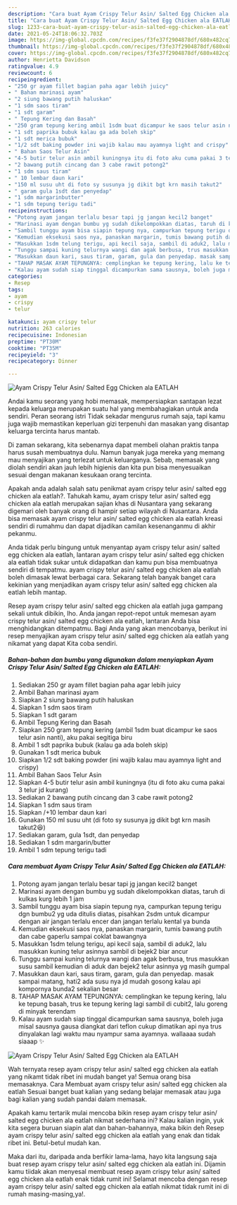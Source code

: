 ```yaml
---
description: "Cara buat Ayam Crispy Telur Asin/ Salted Egg Chicken ala EATLAH yang enak dan Mudah Dibuat"
title: "Cara buat Ayam Crispy Telur Asin/ Salted Egg Chicken ala EATLAH yang enak dan Mudah Dibuat"
slug: 1233-cara-buat-ayam-crispy-telur-asin-salted-egg-chicken-ala-eatlah-yang-enak-dan-mudah-dibuat
date: 2021-05-24T18:06:32.703Z
image: https://img-global.cpcdn.com/recipes/f3fe37f2904878df/680x482cq70/ayam-crispy-telur-asin-salted-egg-chicken-ala-eatlah-foto-resep-utama.jpg
thumbnail: https://img-global.cpcdn.com/recipes/f3fe37f2904878df/680x482cq70/ayam-crispy-telur-asin-salted-egg-chicken-ala-eatlah-foto-resep-utama.jpg
cover: https://img-global.cpcdn.com/recipes/f3fe37f2904878df/680x482cq70/ayam-crispy-telur-asin-salted-egg-chicken-ala-eatlah-foto-resep-utama.jpg
author: Henrietta Davidson
ratingvalue: 4.9
reviewcount: 6
recipeingredient:
- "250 gr ayam fillet bagian paha agar lebih juicy"
- " Bahan marinasi ayam"
- "2 siung bawang putih haluskan"
- "1 sdm saos tiram"
- "1 sdt garam"
- " Tepung Kering dan Basah"
- "250 gram tepung kering ambil 1sdm buat dicampur ke saos telur asin nanti aku pakai segitiga biru"
- "1 sdt paprika bubuk kalau ga ada boleh skip"
- "1 sdt merica bubuk"
- "1/2 sdt baking powder ini wajib kalau mau ayamnya light and crispy"
- " Bahan Saos Telur Asin"
- "4-5 butir telur asin ambil kuningnya itu di foto aku cuma pakai 3 telur jd kurang"
- "2 bawang putih cincang dan 3 cabe rawit potong2"
- "1 sdm saus tiram"
- " 10 lembar daun kari"
- "150 ml susu uht di foto sy susunya jg dikit bgt krn masih takut2"
- " garam gula 1sdt dan penyedap"
- "1 sdm margarinbutter"
- "1 sdm tepung terigu tadi"
recipeinstructions:
- "Potong ayam jangan terlalu besar tapi jg jangan kecil2 banget"
- "Marinasi ayam dengan bumbu yg sudah dikelompokkan diatas, taruh di kulkas kurg lebih 1 jam"
- "Sambil tunggu ayam bisa siapin tepung nya, campurkan tepung terigu dgn bumbu2 yg uda ditulis diatas, pisahkan 2sdm untuk dicampur dengan air jangan terlalu encer dan jangan terlalu kental ya bunda"
- "Kemudian eksekusi saos nya, panaskan margarin, tumis bawang putih dan cabe gaperlu sampai coklat bawangnya"
- "Masukkan 1sdm telung terigu, api kecil saja, sambil di aduk2, lalu masukkan kuning telur asinnya sambil di bejek2 biar ancur"
- "Tunggu sampai kuning telurnya wangi dan agak berbusa, trus masukkan susu sambil kemudian di aduk dan bejek2 telur asinnya yg masih gumpal"
- "Masukkan daun kari, saus tiram, garam, gula dan penyedap. masak sampai matang, hati2 ada susu nya jd mudah gosong kalau api kompornya bunda2 sekalian besar"
- "TAHAP MASAK AYAM TEPUNGNYA: cemplingkan ke tepung kering, lalu ke tepung basah, trus ke tepung kering lagi sambil di cubit2, lalu goreng di minyak terendam"
- "Kalau ayam sudah siap tinggal dicampurkan sama sausnya, boleh juga misal sausnya gausa diangkat dari teflon cukup dimatikan api nya trus dinyalakan lagi waktu mau nyampur sama ayamnya. wallaaaa sudah siaaap ✨"
categories:
- Resep
tags:
- ayam
- crispy
- telur

katakunci: ayam crispy telur 
nutrition: 263 calories
recipecuisine: Indonesian
preptime: "PT30M"
cooktime: "PT35M"
recipeyield: "3"
recipecategory: Dinner

---
```



![Ayam Crispy Telur Asin/ Salted Egg Chicken ala EATLAH](https://img-global.cpcdn.com/recipes/f3fe37f2904878df/680x482cq70/ayam-crispy-telur-asin-salted-egg-chicken-ala-eatlah-foto-resep-utama.jpg)

Andai kamu seorang yang hobi memasak, mempersiapkan santapan lezat kepada keluarga merupakan suatu hal yang membahagiakan untuk anda sendiri. Peran seorang istri Tidak sekadar mengurus rumah saja, tapi kamu juga wajib memastikan keperluan gizi terpenuhi dan masakan yang disantap keluarga tercinta harus mantab.

Di zaman  sekarang, kita sebenarnya dapat membeli olahan praktis tanpa harus susah membuatnya dulu. Namun banyak juga mereka yang memang mau menyajikan yang terlezat untuk keluarganya. Sebab, memasak yang diolah sendiri akan jauh lebih higienis dan kita pun bisa menyesuaikan sesuai dengan makanan kesukaan orang tercinta. 



Apakah anda adalah salah satu penikmat ayam crispy telur asin/ salted egg chicken ala eatlah?. Tahukah kamu, ayam crispy telur asin/ salted egg chicken ala eatlah merupakan sajian khas di Nusantara yang sekarang digemari oleh banyak orang di hampir setiap wilayah di Nusantara. Anda bisa memasak ayam crispy telur asin/ salted egg chicken ala eatlah kreasi sendiri di rumahmu dan dapat dijadikan camilan kesenanganmu di akhir pekanmu.

Anda tidak perlu bingung untuk menyantap ayam crispy telur asin/ salted egg chicken ala eatlah, lantaran ayam crispy telur asin/ salted egg chicken ala eatlah tidak sukar untuk didapatkan dan kamu pun bisa membuatnya sendiri di tempatmu. ayam crispy telur asin/ salted egg chicken ala eatlah boleh dimasak lewat berbagai cara. Sekarang telah banyak banget cara kekinian yang menjadikan ayam crispy telur asin/ salted egg chicken ala eatlah lebih mantap.

Resep ayam crispy telur asin/ salted egg chicken ala eatlah juga gampang sekali untuk dibikin, lho. Anda jangan repot-repot untuk memesan ayam crispy telur asin/ salted egg chicken ala eatlah, lantaran Anda bisa menghidangkan ditempatmu. Bagi Anda yang akan mencobanya, berikut ini resep menyajikan ayam crispy telur asin/ salted egg chicken ala eatlah yang nikamat yang dapat Kita coba sendiri.

<!--inarticleads1-->

##### Bahan-bahan dan bumbu yang digunakan dalam menyiapkan Ayam Crispy Telur Asin/ Salted Egg Chicken ala EATLAH:

1. Sediakan 250 gr ayam fillet bagian paha agar lebih juicy
1. Ambil  Bahan marinasi ayam
1. Siapkan 2 siung bawang putih haluskan
1. Siapkan 1 sdm saos tiram
1. Siapkan 1 sdt garam
1. Ambil  Tepung Kering dan Basah
1. Siapkan 250 gram tepung kering (ambil 1sdm buat dicampur ke saos telur asin nanti), aku pakai segitiga biru
1. Ambil 1 sdt paprika bubuk (kalau ga ada boleh skip)
1. Gunakan 1 sdt merica bubuk
1. Siapkan 1/2 sdt baking powder (ini wajib kalau mau ayamnya light and crispy)
1. Ambil  Bahan Saos Telur Asin
1. Siapkan 4-5 butir telur asin ambil kuningnya (itu di foto aku cuma pakai 3 telur jd kurang)
1. Sediakan 2 bawang putih cincang dan 3 cabe rawit potong2
1. Siapkan 1 sdm saus tiram
1. Siapkan  /+10 lembar daun kari
1. Gunakan 150 ml susu uht (di foto sy susunya jg dikit bgt krn masih takut2😆)
1. Sediakan  garam, gula 1sdt, dan penyedap
1. Sediakan 1 sdm margarin/butter
1. Ambil 1 sdm tepung terigu tadi




<!--inarticleads2-->

##### Cara membuat Ayam Crispy Telur Asin/ Salted Egg Chicken ala EATLAH:

1. Potong ayam jangan terlalu besar tapi jg jangan kecil2 banget
1. Marinasi ayam dengan bumbu yg sudah dikelompokkan diatas, taruh di kulkas kurg lebih 1 jam
1. Sambil tunggu ayam bisa siapin tepung nya, campurkan tepung terigu dgn bumbu2 yg uda ditulis diatas, pisahkan 2sdm untuk dicampur dengan air jangan terlalu encer dan jangan terlalu kental ya bunda
1. Kemudian eksekusi saos nya, panaskan margarin, tumis bawang putih dan cabe gaperlu sampai coklat bawangnya
1. Masukkan 1sdm telung terigu, api kecil saja, sambil di aduk2, lalu masukkan kuning telur asinnya sambil di bejek2 biar ancur
1. Tunggu sampai kuning telurnya wangi dan agak berbusa, trus masukkan susu sambil kemudian di aduk dan bejek2 telur asinnya yg masih gumpal
1. Masukkan daun kari, saus tiram, garam, gula dan penyedap. masak sampai matang, hati2 ada susu nya jd mudah gosong kalau api kompornya bunda2 sekalian besar
1. TAHAP MASAK AYAM TEPUNGNYA: cemplingkan ke tepung kering, lalu ke tepung basah, trus ke tepung kering lagi sambil di cubit2, lalu goreng di minyak terendam
1. Kalau ayam sudah siap tinggal dicampurkan sama sausnya, boleh juga misal sausnya gausa diangkat dari teflon cukup dimatikan api nya trus dinyalakan lagi waktu mau nyampur sama ayamnya. wallaaaa sudah siaaap ✨
<img src="//assets-global.cpcdn.com/assets/icons/button_play-2c75c40dde080a61004c1f40b05d8f140eaff45d7e9e6481dc71c63d2e7c4909.png" alt="Ayam Crispy Telur Asin/ Salted Egg Chicken ala EATLAH">



Wah ternyata resep ayam crispy telur asin/ salted egg chicken ala eatlah yang nikamt tidak ribet ini mudah banget ya! Semua orang bisa memasaknya. Cara Membuat ayam crispy telur asin/ salted egg chicken ala eatlah Sesuai banget buat kalian yang sedang belajar memasak atau juga bagi kalian yang sudah pandai dalam memasak.

Apakah kamu tertarik mulai mencoba bikin resep ayam crispy telur asin/ salted egg chicken ala eatlah nikmat sederhana ini? Kalau kalian ingin, yuk kita segera buruan siapin alat dan bahan-bahannya, maka bikin deh Resep ayam crispy telur asin/ salted egg chicken ala eatlah yang enak dan tidak ribet ini. Betul-betul mudah kan. 

Maka dari itu, daripada anda berfikir lama-lama, hayo kita langsung saja buat resep ayam crispy telur asin/ salted egg chicken ala eatlah ini. Dijamin kamu tiidak akan menyesal membuat resep ayam crispy telur asin/ salted egg chicken ala eatlah enak tidak rumit ini! Selamat mencoba dengan resep ayam crispy telur asin/ salted egg chicken ala eatlah nikmat tidak rumit ini di rumah masing-masing,ya!.

